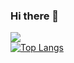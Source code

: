 ### Hi there 👋

![](https://github-readme-stats.vercel.app/api?username=Mitchell-T&show_icons=true&hide_border=true&count_private=true&include_all_commits=true&theme=tokyonight)  
[![Top Langs](https://github-readme-stats.vercel.app/api/top-langs/?username=anuraghazra&hide=mathematica,javascript,html,css,typescript&theme=tokyonight)](https://github.com/anuraghazra/github-readme-stats)
